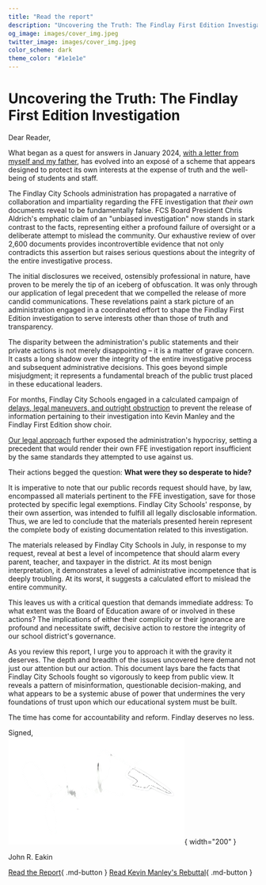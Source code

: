 ```yaml
---
title: "Read the report"
description: "Uncovering the Truth: The Findlay First Edition Investigation"
og_image: images/cover_img.jpeg
twitter_image: images/cover_img.jpeg
color_scheme: dark
theme_color: "#1e1e1e"
---
```

# Uncovering the Truth: The Findlay First Edition Investigation

Dear Reader,

What began as a quest for answers in January 2024, [with a letter from myself and my father](./sections/dec29_letter.md), has evolved into an exposé of a scheme that appears designed to protect its own interests at the expense of truth and the well-being of students and staff.

The Findlay City Schools administration has propagated a narrative of collaboration and impartiality regarding the FFE investigation that *their own* documents reveal to be fundamentally false. FCS Board President Chris Aldrich's emphatic claim of an "unbiased investigation" now stands in stark contrast to the facts, representing either a profound failure of oversight or a deliberate attempt to mislead the community. Our exhaustive review of over 2,600 documents provides incontrovertible evidence that not only contradicts this assertion but raises serious questions about the integrity of the entire investigative process.

The initial disclosures we received, ostensibly professional in nature, have proven to be merely the tip of an iceberg of obfuscation. It was only through our  application of legal precedent that we compelled the release of more candid communications. These revelations paint a stark picture of an administration engaged in a coordinated effort to shape the Findlay First Edition investigation to serve interests other than those of truth and transparency.

The disparity between the administration's public statements and their private actions is not merely disappointing – it is a matter of grave concern. It casts a long shadow over the integrity of the entire investigative process and subsequent administrative decisions. This goes beyond simple misjudgment; it represents a fundamental breach of the public trust placed in these educational leaders.

For months, Findlay City Schools engaged in a calculated campaign of [delays, legal maneuvers, and outright obstruction](./sections/initial_timeline.md) to prevent the release of information pertaining to their investigation into Kevin Manley and the Findlay First Edition show choir. 

[Our legal approach](./sections/Approach%20to%20FCS%20Lawsuit.md) further exposed the administration's hypocrisy, setting a precedent that would render their own FFE investigation report insufficient by the same standards they attempted to use against us.

Their actions begged the question: **What were they so desperate to hide?**

It is imperative to note that our public records request should have, by law, encompassed all materials pertinent to the FFE investigation, save for those protected by specific legal exemptions. Findlay City Schools' response, by their own assertion, was intended to fulfill all legally disclosable information. Thus, we are led to conclude that the materials presented herein represent the complete body of existing documentation related to this investigation.

The materials released by Findlay City Schools in July, in response to my request, reveal at best a level of incompetence that should alarm every parent, teacher, and taxpayer in the district. At its most benign interpretation, it demonstrates a level of administrative incompetence that is deeply troubling. At its worst, it suggests a calculated effort to mislead the entire community.

This leaves us with a critical question that demands immediate address: To what extent was the Board of Education aware of or involved in these actions? The implications of either their complicity or their ignorance are profound and necessitate swift, decisive action to restore the integrity of our school district's governance.

As you review this report, I urge you to approach it with the gravity it deserves. The depth and breadth of the issues uncovered here demand not just our attention but our action. This document lays bare the facts that Findlay City Schools fought so vigorously to keep from public view. It reveals a pattern of misinformation, questionable decision-making, and what appears to be a systemic abuse of power that undermines the very foundations of trust upon which our educational system must be built.

The time has come for accountability and reform. Findlay deserves no less.

Signed,  
![Signature](images/signature.png){ width="200" }

John R. Eakin

[Read the Report](./sections/Key%20Information%20from%20the%20PIR.md){ .md-button }   [Read Kevin Manley's Rebuttal](./blog/posts/manley_rebuttal.md){ .md-button }